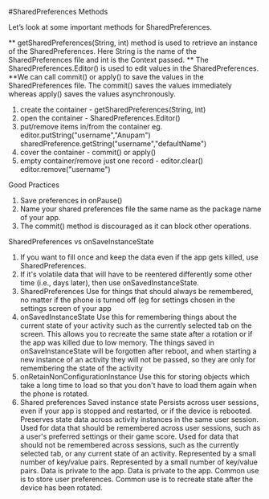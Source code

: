 #SharedPreferences Methods

Let’s look at some important methods for SharedPreferences.

** getSharedPreferences(String, int) method is used to retrieve an instance of the SharedPreferences. Here String is the name of the SharedPreferences file and int is the Context passed.
** The SharedPreferences.Editor() is used to edit values in the SharedPreferences.
**We can call commit() or apply() to save the values in the SharedPreferences file. 
The commit() saves the values immediately whereas apply() saves the values asynchronously.

1. create the container - getSharedPreferences(String, int)
2. open the container - SharedPreferences.Editor()
3. put/remove items in/from the container eg. editor.putString("username","Anupam") sharedPreference.getString("username","defaultName")
4. cover the container - commit() or apply()
5. empty container/remove just one record - editor.clear() editor.remove("username")

Good Practices

1. Save preferences in onPause()
2. Name your shared preferences file the same name as the package name of your app.
3. The commit() method is discouraged as it can block other operations.

SharedPreferences vs onSaveInstanceState
1. If you want to fill once and keep the data even if the app gets killed, use SharedPreferences.
2. If it's volatile data that will have to be reentered differently some other time (i.e., days later), then use onSavedInstanceState.
3. SharedPreferences
Use for things that should always be remembered, no matter if the phone is turned off (eg for settings chosen in the settings screen of your app
4. onSavedInstanceState
Use this for remembering things about the current state of your activity such as the currently selected tab on the screen. This allows you to recreate the same state after a rotation or if the app was killed due to low memory.
The things saved in onSaveInstanceState will be forgotten after reboot, and when starting a new instance of an activity they will not be passed, so they are only for remembering the state of the activity
5. onRetainNonConfigurationInstance
Use this for storing objects which take a long time to load so that you don't have to load them again when the phone is rotated.
6. Shared preferences	Saved instance state
   Persists across user sessions, even if your app is stopped and restarted, or if the device is rebooted.	Preserves state data across activity instances in the same user session.
   Used for data that should be remembered across user sessions, such as a user's preferred settings or their game score.	Used for data that should not be remembered across sessions, such as the currently selected tab, or any current state of an activity.
   Represented by a small number of key/value pairs.	Represented by a small number of key/value pairs.
   Data is private to the app.	Data is private to the app.
   Common use is to store user preferences.	Common use is to recreate state after the device has been rotated.
